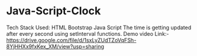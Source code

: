 # Java-Script-Clock
Tech Stack Used:
HTML Bootstrap Java Script
The time is getting updated after every second using setInterval functions.
Demo video Link:- https://drive.google.com/file/d/1sxLyZUdTZoVqFSh-8YjHHXx9fxKex_XM/view?usp=sharing
